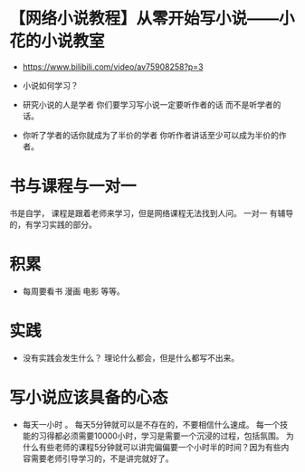 
# 【网络小说教程】从零开始写小说——小花的小说教室

- https://www.bilibili.com/video/av75908258?p=3

- 小说如何学习？

- 研究小说的人是学者 你们要学习写小说一定要听作者的话 而不是听学者的话。

- 你听了学者的话你就成为了半价的学者  你听作者讲话至少可以成为半价的作者。

# 书与课程与一对一

书是自学， 课程是跟着老师来学习，但是网络课程无法找到人问。  一对一 有辅导的，有学习实践的部分。

# 积累

- 每周要看书 漫画 电影 等等。 

# 实践

- 没有实践会发生什么？ 理论什么都会，但是什么都写不出来。



# 写小说应该具备的心态

- 每天一小时 。  每天5分钟就可以是不存在的，不要相信什么速成。 每一个技能的习得都必须需要10000小时，学习是需要一个沉浸的过程，包括氛围。 为什么有些老师的课程5分钟就可以讲完偏偏要一个小时半的时间？因为有些内容需要老师引导学习的，不是讲完就好了。

